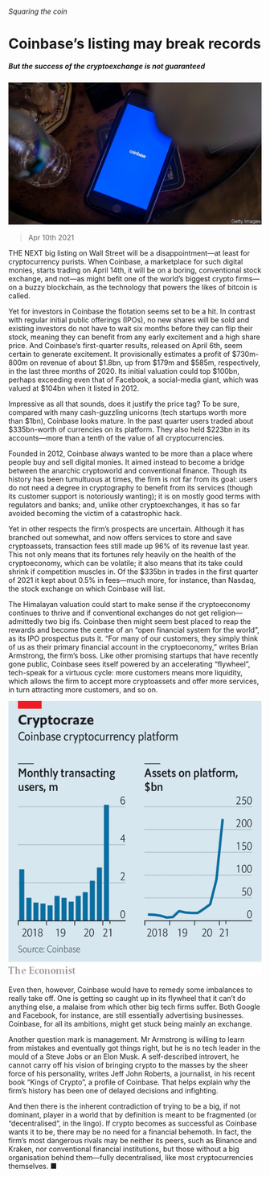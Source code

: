###### Squaring the coin

# Coinbase’s listing may break records 

##### But the success of the cryptoexchange is not guaranteed 

![image](images/20210410_fnp505.jpg) 

> Apr 10th 2021 

THE NEXT big listing on Wall Street will be a disappointment—at least for cryptocurrency purists. When Coinbase, a marketplace for such digital monies, starts trading on April 14th, it will be on a boring, conventional stock exchange, and not—as might befit one of the world’s biggest crypto firms—on a buzzy blockchain, as the technology that powers the likes of bitcoin is called. 

Yet for investors in Coinbase the flotation seems set to be a hit. In contrast with regular initial public offerings (IPOs), no new shares will be sold and existing investors do not have to wait six months before they can flip their stock, meaning they can benefit from any early excitement and a high share price. And Coinbase’s first-quarter results, released on April 6th, seem certain to generate excitement. It provisionally estimates a profit of $730m-800m on revenue of about $1.8bn, up from $179m and $585m, respectively, in the last three months of 2020. Its initial valuation could top $100bn, perhaps exceeding even that of Facebook, a social-media giant, which was valued at $104bn when it listed in 2012.


Impressive as all that sounds, does it justify the price tag? To be sure, compared with many cash-guzzling unicorns (tech startups worth more than $1bn), Coinbase looks mature. In the past quarter users traded about $335bn-worth of currencies on its platform. They also held $223bn in its accounts—more than a tenth of the value of all cryptocurrencies.

Founded in 2012, Coinbase always wanted to be more than a place where people buy and sell digital monies. It aimed instead to become a bridge between the anarchic cryptoworld and conventional finance. Though its history has been tumultuous at times, the firm is not far from its goal: users do not need a degree in cryptography to benefit from its services (though its customer support is notoriously wanting); it is on mostly good terms with regulators and banks; and, unlike other cryptoexchanges, it has so far avoided becoming the victim of a catastrophic hack.

Yet in other respects the firm’s prospects are uncertain. Although it has branched out somewhat, and now offers services to store and save cryptoassets, transaction fees still made up 96% of its revenue last year. This not only means that its fortunes rely heavily on the health of the cryptoeconomy, which can be volatile; it also means that its take could shrink if competition muscles in. Of the $335bn in trades in the first quarter of 2021 it kept about 0.5% in fees—much more, for instance, than Nasdaq, the stock exchange on which Coinbase will list.

The Himalayan valuation could start to make sense if the cryptoeconomy continues to thrive and if conventional exchanges do not get religion—admittedly two big ifs. Coinbase then might seem best placed to reap the rewards and become the centre of an “open financial system for the world”, as its IPO prospectus puts it. “For many of our customers, they simply think of us as their primary financial account in the cryptoeconomy,” writes Brian Armstrong, the firm’s boss. Like other promising startups that have recently gone public, Coinbase sees itself powered by an accelerating “flywheel”, tech-speak for a virtuous cycle: more customers means more liquidity, which allows the firm to accept more cryptoassets and offer more services, in turn attracting more customers, and so on.

![image](images/20210410_FNC437.png) 


Even then, however, Coinbase would have to remedy some imbalances to really take off. One is getting so caught up in its flywheel that it can’t do anything else, a malaise from which other big tech firms suffer. Both Google and Facebook, for instance, are still essentially advertising businesses. Coinbase, for all its ambitions, might get stuck being mainly an exchange.

Another question mark is management. Mr Armstrong is willing to learn from mistakes and eventually got things right, but he is no tech leader in the mould of a Steve Jobs or an Elon Musk. A self-described introvert, he cannot carry off his vision of bringing crypto to the masses by the sheer force of his personality, writes Jeff John Roberts, a journalist, in his recent book “Kings of Crypto”, a profile of Coinbase. That helps explain why the firm’s history has been one of delayed decisions and infighting.

And then there is the inherent contradiction of trying to be a big, if not dominant, player in a world that by definition is meant to be fragmented (or “decentralised”, in the lingo). If crypto becomes as successful as Coinbase wants it to be, there may be no need for a financial behemoth. In fact, the firm’s most dangerous rivals may be neither its peers, such as Binance and Kraken, nor conventional financial institutions, but those without a big organisation behind them—fully decentralised, like most cryptocurrencies themselves. ■

